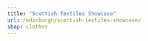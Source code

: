 ```yaml
---
title: "Scottish Textiles Showcase"
url: /edinburgh/scottish-textiles-showcase/
shop: clothes
---
```

